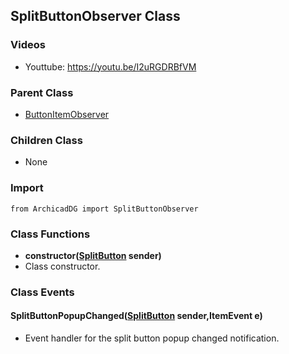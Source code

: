 ## SplitButtonObserver Class

### Videos
* Youttube: https://youtu.be/I2uRGDRBfVM

### Parent Class
* [ButtonItemObserver](ArchicadDG_ButtonItem_Observer.md)

### Children Class
* None

### Import
```
from ArchicadDG import SplitButtonObserver
``` 

### Class Functions

* **constructor([SplitButton](ArchicadDG_SplitButton.md) sender)**
* Class constructor.

### Class Events

#### SplitButtonPopupChanged([SplitButton](ArchicadDG_SplitButton.md) sender,ItemEvent e)
* Event handler for the split button popup changed notification.